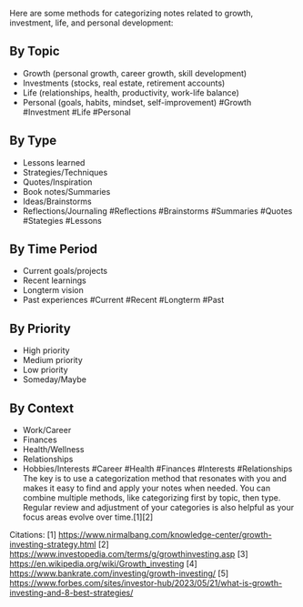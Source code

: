 Here are some methods for categorizing notes related to growth, investment, life, and personal development:

## By Topic
- Growth (personal growth, career growth, skill development)
- Investments (stocks, real estate, retirement accounts) 
- Life (relationships, health, productivity, work-life balance)
- Personal (goals, habits, mindset, self-improvement)
#Growth #Investment #Life #Personal
## By Type  
- Lessons learned
- Strategies/Techniques
- Quotes/Inspiration
- Book notes/Summaries
- Ideas/Brainstorms
- Reflections/Journaling
#Reflections #Brainstorms #Summaries #Quotes #Stategies #Lessons
## By Time Period
- Current goals/projects
- Recent learnings  
- Longterm vision
- Past experiences
#Current #Recent #Longterm #Past
## By Priority
- High priority 
- Medium priority
- Low priority
- Someday/Maybe

## By Context
- Work/Career
- Finances
- Health/Wellness  
- Relationships
- Hobbies/Interests
#Career #Health #Finances #Interests #Relationships
The key is to use a categorization method that resonates with you and makes it easy to find and apply your notes when needed. You can combine multiple methods, like categorizing first by topic, then type. Regular review and adjustment of your categories is also helpful as your focus areas evolve over time.[1][2]

Citations:
[1] https://www.nirmalbang.com/knowledge-center/growth-investing-strategy.html
[2] https://www.investopedia.com/terms/g/growthinvesting.asp
[3] https://en.wikipedia.org/wiki/Growth_investing
[4] https://www.bankrate.com/investing/growth-investing/
[5] https://www.forbes.com/sites/investor-hub/2023/05/21/what-is-growth-investing-and-8-best-strategies/